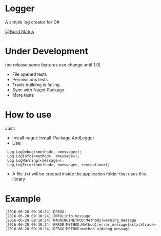 # Logger
A simple log creator for C#

[![Build Status](https://travis-ci.org/andretahhir/Andlogger.svg?branch=master)](https://travis-ci.org/andretahhir/Andlogger)

# Under Development
(on release some features can change until 1.0)
- File opened tests
- Permissions tests
- Travis building is failing
- Sync with Nuget Package
- More tests

# How to use

Just:
- Install nuget: Install-Package AndLogger
- Use: 
``` 
 Log.LogDebug(<method>, <message>);
 Log.LogInfo(<method>, <message>);
 Log.LogWarning(<message>);
 Log.LogError(<method>, <message>, <exception>); 
```
- A file .txt will be created inside the application folder that uses this library

# Example
```
[2016-06-20 09:10:24]|DEBUG|
[2016-06-20 09:10:24]|INFO|info_message
[2016-06-20 09:10:24]|WARNING|METHOD:Method2|warning_message
[2016-06-20 09:10:24]|ERROR|METHOD:Method1|error_message|<stacktrace>
[2016-06-20 09:10:24]|DEBUG|METHOD:method x|debug_message
```
